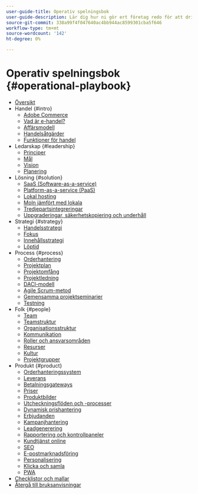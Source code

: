 ```yaml
---
user-guide-title: Operativ spelningsbok
user-guide-description: Lär dig hur ni gör ert företag redo för att driva en framgångsrik e-handelsplats.
source-git-commit: 338a99f4f047640ac4bb944ac8599301cba5f646
workflow-type: tm+mt
source-wordcount: '142'
ht-degree: 0%

---
```



# Operativ spelningsbok {#operational-playbook}

- [Översikt](overview.md)
- Handel {#intro}
   - [Adobe Commerce](intro/commerce.md)
   - [Vad är e-handel?](intro/ecommerce.md)
   - [Affärsmodell](intro/business-model.md)
   - [Handelsåtgärder](intro/operations.md)
   - [Funktioner för handel](intro/features.md)
- Ledarskap {#leadership}
   - [Principer](leadership/principles.md)
   - [Mål](leadership/goals.md)
   - [Vision](leadership/vision.md)
   - [Planering](leadership/planning.md)
- Lösning {#solution}
   - [SaaS (Software-as-a-service)](solution/software-service.md)
   - [Platform-as-a-service (PaaS)](solution/platform-service.md)
   - [Lokal hosting](solution/on-premises.md)
   - [Moln jämfört med lokala](solution/hosting-comparison.md)
   - [Tredjepartsintegreringar](solution/integrations.md)
   - [Uppgraderingar, säkerhetskopiering och underhåll](solution/maintenance.md)
- Strategi {#strategy}
   - [Handelsstrategi](strategy/commerce.md)
   - [Fokus](strategy/focus.md)
   - [Innehållsstrategi](strategy/content.md)
   - [Löptid](strategy/maturity.md)
- Process {#process}
   - [Orderhantering](process/order-management.md)
   - [Projektplan](process/project-plan.md)
   - [Projektomfång](process/project-scope.md)
   - [Projektledning](process/project-management.md)
   - [DACI-modell](process/project-management-framework.md)
   - [Agile Scrum-metod](process/agile-scrum.md)
   - [Gemensamma projektseminarier](process/project-workshops.md)
   - [Testning](process/testing.md)
- Folk {#people}
   - [Team](people/teams.md)
   - [Teamstruktur](people/team-structure.md)
   - [Organisationsstruktur](people/organizational-structure.md)
   - [Kommunikation](people/communication.md)
   - [Roller och ansvarsområden](people/roles-responsibilities.md)
   - [Resurser](people/resources.md)
   - [Kultur](people/culture.md)
   - [Projektgrupper](people/project-teams.md)
- Produkt {#product}
   - [Orderhanteringssystem](product/order-management-systems.md)
   - [Leverans](product/shipping-fulfillment.md)
   - [Betalningsgateways](product/payment-gateways.md)
   - [Priser](product/pricing.md)
   - [Produktbilder](product/images.md)
   - [Utcheckningsflöden och -processer](product/checkout.md)
   - [Dynamisk prishantering](product/dynamic-pricing.md)
   - [Erbjudanden](product/promotions.md)
   - [Kampanjhantering](product/campaign-management.md)
   - [Leadgenerering](product/lead-generation.md)
   - [Rapportering och kontrollpaneler](product/reporting.md)
   - [Kundtjänst online](product/customer-service.md)
   - [SEO](product/search-engine-optimization.md)
   - [E-postmarknadsföring](product/marketing.md)
   - [Personalisering](product/personalization.md)
   - [Klicka och samla](product/click-collect.md)
   - [PWA](product/progressive-web-app.md)
- [Checklistor och mallar](checklists-templates/home.md)
- [Återgå till bruksanvisningar](https://experienceleague.adobe.com/docs/commerce-operations/operational-guides/home.html)
